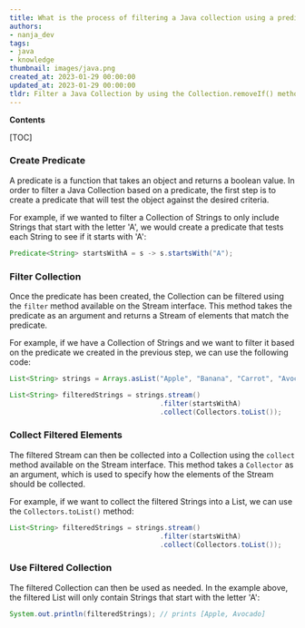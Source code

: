```yaml
---
title: What is the process of filtering a Java collection using a predicate?
authors:
- nanja_dev
tags:
- java
- knowledge
thumbnail: images/java.png
created_at: 2023-01-29 00:00:00
updated_at: 2023-01-29 00:00:00
tldr: Filter a Java Collection by using the Collection.removeIf() method, passing in a Predicate to specify the conditions of the elements to be removed.
---
```


**Contents**

[TOC]

### Create Predicate
A predicate is a function that takes an object and returns a boolean value. In order to filter a Java Collection based on a predicate, the first step is to create a predicate that will test the object against the desired criteria. 

For example, if we wanted to filter a Collection of Strings to only include Strings that start with the letter 'A', we would create a predicate that tests each String to see if it starts with 'A':

```java
Predicate<String> startsWithA = s -> s.startsWith("A");
```

### Filter Collection
Once the predicate has been created, the Collection can be filtered using the `filter` method available on the Stream interface. This method takes the predicate as an argument and returns a Stream of elements that match the predicate.

For example, if we have a Collection of Strings and we want to filter it based on the predicate we created in the previous step, we can use the following code:

```java
List<String> strings = Arrays.asList("Apple", "Banana", "Carrot", "Avocado");

List<String> filteredStrings = strings.stream()
                                     .filter(startsWithA)
                                     .collect(Collectors.toList());
```

### Collect Filtered Elements
The filtered Stream can then be collected into a Collection using the `collect` method available on the Stream interface. This method takes a `Collector` as an argument, which is used to specify how the elements of the Stream should be collected.

For example, if we want to collect the filtered Strings into a List, we can use the `Collectors.toList()` method:

```java
List<String> filteredStrings = strings.stream()
                                     .filter(startsWithA)
                                     .collect(Collectors.toList());
```

### Use Filtered Collection
The filtered Collection can then be used as needed. In the example above, the filtered List will only contain Strings that start with the letter 'A':

```java
System.out.println(filteredStrings); // prints [Apple, Avocado]
```
